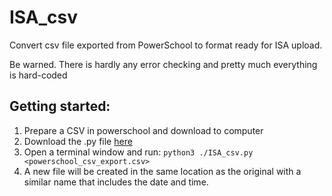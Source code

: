 # ISA_csv
Convert csv file exported from PowerSchool to format ready for ISA upload.

Be warned. There is hardly any error checking and pretty much everything is hard-coded

## Getting started:
1. Prepare a CSV in powerschool and download to computer
2. Download the .py file [here](https://raw.githubusercontent.com/txoof/ISA_csv/main/ISA_csv.py)
3. Open a terminal window and run: `python3 ./ISA_csv.py <powerschool_csv_export.csv>`
4. A new file will be created in the same location as the original with a similar name that includes the date and time.
